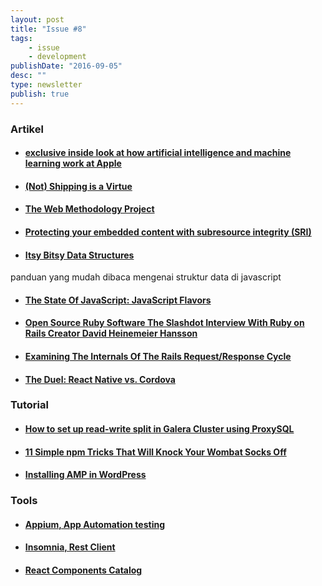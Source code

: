 ```yaml
---
layout: post
title: "Issue #8"
tags:
    - issue
    - development
publishDate: "2016-09-05"
desc: ""
type: newsletter
publish: true
---
```



### Artikel 
- #### [exclusive inside look at how artificial intelligence and machine learning work at Apple](https://backchannel.com/an-exclusive-look-at-how-ai-and-machine-learning-work-at-apple-8dbfb131932b#.y1b0uzjky)
- #### [(Not) Shipping is a Virtue](https://m.signalvnoise.com/not-shipping-is-a-virtue-b880badb623c#.k1hllcn84)
- #### [The Web Methodology Project](http://webmethodologyproject.com/guide/)
- #### [Protecting your embedded content with subresource integrity (SRI)](https://www.troyhunt.com/protecting-your-embedded-content-with-subresource-integrity-sri/)
- #### [Itsy Bitsy Data Structures](https://github.com/thejameskyle/itsy-bitsy-data-structures)
panduan yang mudah dibaca mengenai struktur data di javascript
- #### [The State Of JavaScript: JavaScript Flavors](https://medium.com/@sachagreif/the-state-of-javascript-javascript-flavors-1e02b0bfefb6#.swwtqmgwz)
- #### [Open Source Ruby Software The Slashdot Interview With Ruby on Rails Creator David Heinemeier Hansson](https://interviews.slashdot.org/story/16/08/30/1759216/the-slashdot-interview-with-ruby-on-rails-creator-david-heinemeier-hansson)
- #### [Examining The Internals Of The Rails Request/Response Cycle](http://www.rubypigeon.com/posts/examining-internals-of-rails-request-response-cycle/)
- #### [The Duel: React Native vs. Cordova](https://www.toptal.com/mobile/comparing-react-native-to-cordova)

### Tutorial
- #### [How to set up read-write split in Galera Cluster using ProxySQL](http://severalnines.com/blog/how-set-read-write-split-galera-cluster-using-proxysql)
- #### [11 Simple npm Tricks That Will Knock Your Wombat Socks Off](https://nodesource.com/blog/eleven-npm-tricks-that-will-knock-your-wombat-socks-off/)
- #### [Installing AMP in WordPress](http://code.tutsplus.com/tutorials/installing-amp-in-wordpress--cms-26272)

### Tools
- #### [Appium, App Automation testing](http://appium.io/)
- #### [Insomnia, Rest Client](https://insomnia.rest/)
- #### [React Components Catalog](https://github.com/brillout/awesome-react-components)
